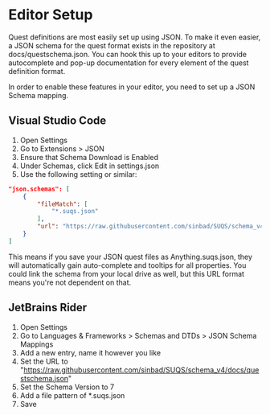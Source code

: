 # Editor Setup

Quest definitions are most easily set up using JSON. To make it even easier, a JSON schema 
for the quest format exists in the repository at docs/questschema.json. You can hook this up to your
editors to provide autocomplete and pop-up documentation for every element of the quest definition format.

In order to enable these features in your editor, you need to set up a JSON Schema mapping.

## Visual Studio Code

1. Open Settings
1. Go to Extensions > JSON
1. Ensure that Schema Download is Enabled
1. Under Schemas, click Edit in settings.json
1. Use the following setting or similar:

```json
"json.schemas": [
    {
        "fileMatch": [
            "*.suqs.json"
        ],
        "url": "https://raw.githubusercontent.com/sinbad/SUQS/schema_v4/docs/questschema.json"
    }
]
```

This means if you save your JSON quest files as Anything.suqs.json, they will automatically gain 
auto-complete and tooltips for all properties. You could link the schema from your local drive
as well, but this URL format means you're not dependent on that.

## JetBrains Rider

1. Open Settings 
1. Go to Languages & Frameworks > Schemas and DTDs > JSON Schema Mappings
1. Add a new entry, name it however you like
1. Set the URL to "https://raw.githubusercontent.com/sinbad/SUQS/schema_v4/docs/questschema.json"
1. Set the Schema Version to 7
1. Add a file pattern of *.suqs.json
1. Save


